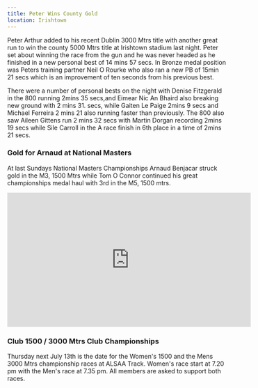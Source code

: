 ```yaml
---
title: Peter Wins County Gold
location: Irishtown
---
```


Peter Arthur added to his recent Dublin 3000 Mtrs title with another great run to win
the county 5000 Mtrs title at Irishtown stadium last night. Peter set about winning the race
from the gun and he was never headed as he finished in a new personal best of 14 mins 57 secs.
In Bronze medal position was Peters training partner Neil O Rourke who also ran a new PB of
15min 21 secs which is an improvement of ten seconds from his previous best.

There were a number of personal bests on the night with Denise Fitzgerald in the 800 running 2mins
35 secs,and Eimear Nic An Bhaird also breaking new ground with 2 mins 31. secs, while Gaiten Le
Paige 2mins 9 secs and Michael Ferreira 2 mins 21 also running faster than previously.
The 800 also saw Aileen Gittens run 2 mins 32 secs with Martin Dorgan recording 2mins 19 secs while
Sile Carroll in the A race finish in 6th place in a time of 2mins 21 secs.

### Gold for Arnaud at National Masters

At last Sundays National Masters Championships Arnaud Benjacar struck gold in the M3, 1500 Mtrs
while Tom O Connor continued his great championships medal haul with 3rd in the M5, 1500 mtrs.

<iframe src="https://www.facebook.com/plugins/video.php?href=https%3A%2F%2Fwww.facebook.com%2Ffinn.v.ac%2Fvideos%2F1468080579914784%2F&show_text=0&width=560" width="560" height="308" style="border:none;overflow:hidden" scrolling="no" frameborder="0" allowTransparency="true" allowFullScreen="true"></iframe>

### Club 1500 / 3000  Mtrs Club Championships

Thursday next July 13th is the date for the Women's 1500 and the Mens 3000 Mtrs championship
races at ALSAA Track. Women's race start at 7.20 pm with the Men's race at 7.35 pm. All members
are asked to support both races.
